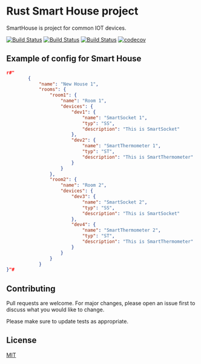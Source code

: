 # Rust Smart House project

SmartHouse is project for common IOT devices. 

[![Build Status](https://github.com/lobart/rust_smart_home/workflows/Mean%22Bean%22CI/badge.svg)](https://github.com/lobart/rust_smart_home/actions?query=workflow%3A%22Mean+Bean+CI%22)
[![Build Status](https://github.com/lobart/rust_smart_home/workflows/Docker%22Image%22CI/badge.svg)](https://github.com/lobart/rust_smart_home/actions?query=workflow%3A%22Docker+Image_CI%22)
[![Build Status](https://github.com/lobart/rust_smart_home/workflows/Rust/badge.svg)](https://github.com/lobart/rust_smart_home/actions?query=workflow%3A%Rust)
[![codecov](https://codecov.io/gh/lobart/rust_smart_home/graph/badge.svg?token=67K5ZEGT4Y)](https://codecov.io/gh/lobart/rust_smart_home)

## Example of config for Smart House

```json
r#"
        {
            "name": "New House 1",
            "rooms": {
                "room1": {
                    "name": "Room 1",
                    "devices": {
                        "dev1": {
                            "name": "SmartSocket 1",
                            "typ": "SS",
                            "description": "This is SmartSocket"
                        },
                        "dev2": {
                            "name": "SmartThermometer 1",
                            "typ": "ST",
                            "description": "This is SmartThermometer"
                        }
                    }
                },
                "room2": { 
                    "name": "Room 2",
                    "devices": {
                        "dev3": {
                            "name": "SmartSocket 2",
                            "typ": "SS",
                            "description": "This is SmartSocket"
                        },
                        "dev4": {
                            "name": "SmartThermometer 2",
                            "typ": "ST",
                            "description": "This is SmartThermometer"
                        }
                    } 
                }
            }
}"#
```
## Contributing

Pull requests are welcome. For major changes, please open an issue first
to discuss what you would like to change.

Please make sure to update tests as appropriate.

## License

[MIT](https://choosealicense.com/licenses/mit/)
